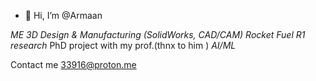 - 👋 Hi, I’m @Armaan

*ME*
*3D Design & Manufacturing (SolidWorks, CAD/CAM)*
*Rocket Fuel R1 research* PhD project with my prof.(thnx to him )
*AI/ML*



Contact me
33916@proton.me

<!---
Armaan-zsh/Armaan-zsh is a ✨ special ✨ repository because its `README.md` (this file) appears on your GitHub profile.
You can click the Preview link to take a look at your changes.
--->
